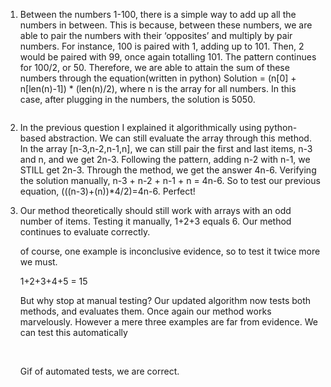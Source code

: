 1. Between the numbers 1-100, there is a simple way to add up all the numbers in between. This is because, between these numbers, we are able to pair the numbers with their ‘opposites’ and multiply by pair numbers. For instance, 100 is paired with 1, adding up to 101. Then, 2 would be paired with 99, once again totalling 101. The pattern continues for 100/2, or 50. Therefore, we are able to attain the sum of these numbers through the equation(written in python) Solution = (n[0] + n[len(n)-1]) * (len(n)/2), where n is the array for all numbers. In this case, after plugging in the numbers, the solution is 5050.

    <img src=''>

2. In the previous question I explained it algorithmically using python-based abstraction. We can still evaluate the array through this method. In the array [n-3,n-2,n-1,n], we can still pair the first and last items, n-3 and n, and we get 2n-3. Following the pattern, adding n-2 with n-1, we STILL get 2n-3. Through the method, we get the answer 4n-6. Verifying the solution manually, n-3 + n-2 + n-1 + n = 4n-6. So to test our previous equation, (((n-3)+(n))*4/2)=4n-6. Perfect!

3. Our method theoretically should still work with arrays with an odd number of items. Testing it manually, 1+2+3 equals 6. Our method continues to evaluate correctly. 
    <img src=''>

    of course, one example is inconclusive evidence, so to test it twice more we must. 
    
    1+2+3+4+5 = 15
    <img src=''>
    
    But why stop at manual testing? Our updated algorithm now tests both methods, and evaluates them. Once again our method works marvelously. However a mere three examples are far from evidence. We can test this automatically
    
    <img src=''>
    <img src=''>
    
    Gif of automated tests, we are correct.
